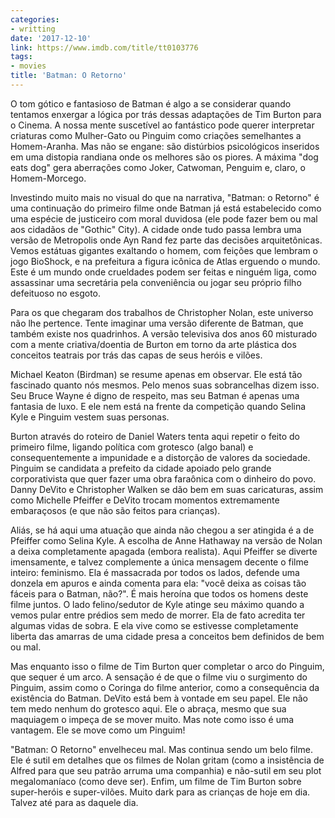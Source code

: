 ```yaml
---
categories:
- writting
date: '2017-12-10'
link: https://www.imdb.com/title/tt0103776
tags:
- movies
title: 'Batman: O Retorno'
---
```


O tom gótico e fantasioso de Batman é algo a se considerar quando tentamos enxergar a lógica por trás dessas adaptações de Tim Burton para o Cinema. A nossa mente suscetível ao fantástico pode querer interpretar criaturas como Mulher-Gato ou Pinguim como criações semelhantes a Homem-Aranha. Mas não se engane: são distúrbios psicológicos inseridos em uma distopia randiana onde os melhores são os piores. A máxima "dog eats dog" gera aberrações como Joker, Catwoman, Penguim e, claro, o Homem-Morcego.

Investindo muito mais no visual do que na narrativa, "Batman: o Retorno" é uma continuação do primeiro filme onde Batman já está estabelecido como uma espécie de justiceiro com moral duvidosa (ele pode fazer bem ou mal aos cidadãos de "Gothic" City). A cidade onde tudo passa lembra uma versão de Metropolis onde Ayn Rand fez parte das decisões arquitetônicas. Vemos estátuas gigantes exaltando o homem, com feições que lembram o jogo BioShock, e na prefeitura a figura icônica de Atlas erguendo o mundo. Este é um mundo onde crueldades podem ser feitas e ninguém liga, como assassinar uma secretária pela conveniência ou jogar seu próprio filho defeituoso no esgoto.

Para os que chegaram dos trabalhos de Christopher Nolan, este universo não lhe pertence. Tente imaginar uma versão diferente de Batman, que também existe nos quadrinhos. A versão televisiva dos anos 60 misturado com a mente criativa/doentia de Burton em torno da arte plástica dos conceitos teatrais por trás das capas de seus heróis e vilões.

Michael Keaton (Birdman) se resume apenas em observar. Ele está tão fascinado quanto nós mesmos. Pelo menos suas sobrancelhas dizem isso. Seu Bruce Wayne é digno de respeito, mas seu Batman é apenas uma fantasia de luxo. E ele nem está na frente da competição quando Selina Kyle e Pinguim vestem suas personas.

Burton através do roteiro de Daniel Waters tenta aqui repetir o feito do primeiro filme, ligando política com grotesco (algo banal) e consequentemente a impunidade e a distorção de valores da sociedade. Pinguim se candidata a prefeito da cidade apoiado pelo grande corporativista que quer fazer uma obra faraônica com o dinheiro do povo. Danny DeVito e Christopher Walken se dão bem em suas caricaturas, assim como Michelle Pfeiffer e DeVito trocam momentos extremamente embaraçosos (e que não são feitos para crianças).

Aliás, se há aqui uma atuação que ainda não chegou a ser atingida é a de Pfeiffer como Selina Kyle. A escolha de Anne Hathaway na versão de Nolan a deixa completamente apagada (embora realista). Aqui Pfeiffer se diverte imensamente, e talvez complemente a única mensagem decente o filme inteiro: feminismo. Ela é massacrada por todos os lados, defende uma donzela em apuros e ainda comenta para ela: "você deixa as coisas tão fáceis para o Batman, não?". É mais heroína que todos os homens deste filme juntos. O lado felino/sedutor de Kyle atinge seu máximo quando a vemos pular entre prédios sem medo de morrer. Ela de fato acredita ter algumas vidas de sobra. E ela vive como se estivesse completamente liberta das amarras de uma cidade presa a conceitos bem definidos de bem ou mal.

Mas enquanto isso o filme de Tim Burton quer completar o arco do Pinguim, que sequer é um arco. A sensação é de que o filme viu o surgimento do Pinguim, assim como o Coringa do filme anterior, como a consequência da existência do Batman. DeVito está bem à vontade em seu papel. Ele não tem medo nenhum do grotesco aqui. Ele o abraça, mesmo que sua maquiagem o impeça de se mover muito. Mas note como isso é uma vantagem. Ele se move como um Pinguim!

"Batman: O Retorno" envelheceu mal. Mas continua sendo um belo filme. Ele é sutil em detalhes que os filmes de Nolan gritam (como a insistência de Alfred para que seu patrão arruma uma companhia) e não-sutil em seu plot megalomaníaco (como deve ser). Enfim, um filme de Tim Burton sobre super-heróis e super-vilões. Muito dark para as crianças de hoje em dia. Talvez até para as daquele dia.


